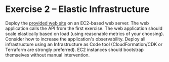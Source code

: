 # Exercise 2 – Elastic Infrastructure

Deploy the [provided web site](frontend/) on an EC2-based web server. The web application calls the API from the first exercise. The web application should scale elastically based on load (using reasonable metrics of your choosing). Consider how to increase the application's observability. Deploy all infrastructure using an Infrastructure as Code tool (CloudFormation/CDK or Terraform are strongly preferred). EC2 instances should bootstrap themselves without manual intervention.
